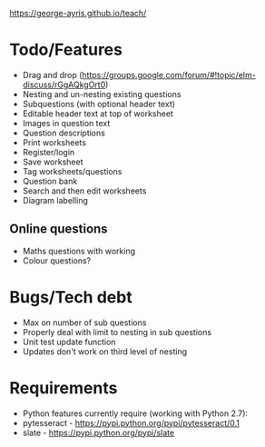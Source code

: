 https://george-ayris.github.io/teach/

# Todo/Features
- Drag and drop (https://groups.google.com/forum/#!topic/elm-discuss/rGgAQkgOrt0)
- Nesting and un-nesting existing questions
- Subquestions (with optional header text)
- Editable header text at top of worksheet
- Images in question text
- Question descriptions
- Print worksheets
- Register/login
- Save worksheet
- Tag worksheets/questions
- Question bank
- Search and then edit worksheets
- Diagram labelling

## Online questions
- Maths questions with working
- Colour questions?

# Bugs/Tech debt
- Max on number of sub questions
- Properly deal with limit to nesting in sub questions
- Unit test update function
- Updates don't work on third level of nesting  

# Requirements  
- Python features currently require (working with Python 2.7):
- pytesseract - https://pypi.python.org/pypi/pytesseract/0.1
- slate - https://pypi.python.org/pypi/slate
